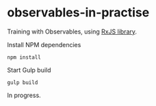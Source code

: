 # observables-in-practise

Training with Observables, using [RxJS library](https://github.com/Reactive-Extensions/RxJS).

Install NPM dependencies
```
npm install
```

Start Gulp build
```
gulp build
```

In progress.


